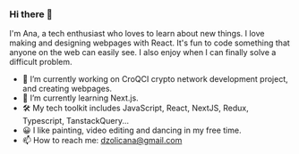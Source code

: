 ### Hi there 👋

<!--
**dzoliana/dzoliana** is a ✨ _special_ ✨ repository because its `README.md` (this file) appears on your GitHub profile.

Here are some ideas to get you started:
-->

I'm Ana, a tech enthusiast who loves to learn about new things.
I love making and designing webpages with React. It's fun to code something that anyone on the web can easily see. I also enjoy when I can finally solve a difficult problem.

- 🔭 I’m currently working on CroQCI crypto network development project, and creating webpages.
- 🌱 I’m currently learning Next.js.
- 🛠️ My tech toolkit includes JavaScript, React, NextJS, Redux, Typescript, TanstackQuery... 
- 😀 I like painting, video editing and dancing in my free time.
- 📫 How to reach me: dzolicana@gmail.com
